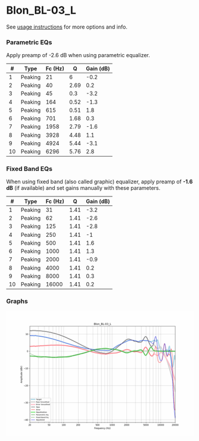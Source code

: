 # Blon_BL-03_L
See [usage instructions](https://github.com/jaakkopasanen/AutoEq#usage) for more options and info.

### Parametric EQs
Apply preamp of -2.6 dB when using parametric equalizer.

|   # | Type    |   Fc (Hz) |    Q |   Gain (dB) |
|-----|---------|-----------|------|-------------|
|   1 | Peaking |        21 | 6    |        -0.2 |
|   2 | Peaking |        40 | 2.69 |         0.2 |
|   3 | Peaking |        45 | 0.3  |        -3.2 |
|   4 | Peaking |       164 | 0.52 |        -1.3 |
|   5 | Peaking |       615 | 0.51 |         1.8 |
|   6 | Peaking |       701 | 1.68 |         0.3 |
|   7 | Peaking |      1958 | 2.79 |        -1.6 |
|   8 | Peaking |      3928 | 4.48 |         1.1 |
|   9 | Peaking |      4924 | 5.44 |        -3.1 |
|  10 | Peaking |      6296 | 5.76 |         2.8 |

### Fixed Band EQs
When using fixed band (also called graphic) equalizer, apply preamp of **-1.6 dB** (if available) and set gains manually with these parameters.

|   # | Type    |   Fc (Hz) |    Q |   Gain (dB) |
|-----|---------|-----------|------|-------------|
|   1 | Peaking |        31 | 1.41 |        -3.2 |
|   2 | Peaking |        62 | 1.41 |        -2.6 |
|   3 | Peaking |       125 | 1.41 |        -2.8 |
|   4 | Peaking |       250 | 1.41 |        -1   |
|   5 | Peaking |       500 | 1.41 |         1.6 |
|   6 | Peaking |      1000 | 1.41 |         1.3 |
|   7 | Peaking |      2000 | 1.41 |        -0.9 |
|   8 | Peaking |      4000 | 1.41 |         0.2 |
|   9 | Peaking |      8000 | 1.41 |         0.3 |
|  10 | Peaking |     16000 | 1.41 |         0.2 |

### Graphs
![](./Blon_BL-03_L.png)
